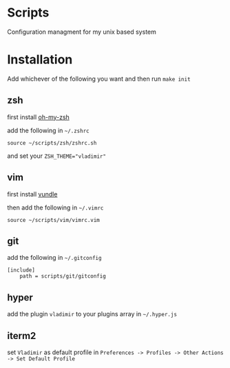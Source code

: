# Scripts

Configuration managment for my unix based system

# Installation
Add whichever of the following you want and then run `make init`

## zsh
first install [oh-my-zsh](https://github.com/robbyrussell/oh-my-zsh)

add the following in `~/.zshrc`
```
source ~/scripts/zsh/zshrc.sh
```

and set your `ZSH_THEME="vladimir"`

## vim
first install [vundle](https://github.com/VundleVim/Vundle.vim)

then add the following in `~/.vimrc`
```
source ~/scripts/vim/vimrc.vim
```

## git
add the following in `~/.gitconfig`
```
[include]
	path = scripts/git/gitconfig
```

## hyper
add the plugin `vladimir` to your plugins array in `~/.hyper.js`

## iterm2
set `Vladimir` as default profile in `Preferences -> Profiles -> Other Actions -> Set Default Profile`